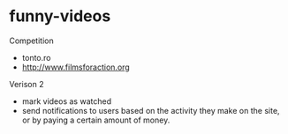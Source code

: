 funny-videos
============

Competition
- tonto.ro
- http://www.filmsforaction.org

Verison 2
- mark videos as watched
- send notifications to users based on the activity they make on the site, or by paying a certain amount of money.

